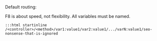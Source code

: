 Default routing:

F8 is about speed, not flexibility. All variables must be named.

    :::html startinline
    /<controller>/<method>/var1:value1/var2:value1/.../varN:value1/seo-nonsense-that-is-ignored

